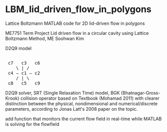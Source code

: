 # LBM_lid_driven_flow_in_polygons
Lattice Boltzmann MATLAB code for 2D lid-driven flow in polygons 

ME7751 Term Project Lid driven flow in a circular cavity using Lattice Boltzmann Method, ME Soohwan Kim

  D2Q9 model
  
<pre> 
 c7   c3   c6 
    \ | /  
 c4 — c1 — c2 
    / | \  
 c8   c5   c9 
</pre>


D2Q9 solver, SRT (Single Relaxation Time) model, BGK (Bhatnagar-Gross-Krook) collision operator
based on Textbook (Mohamad 2011) with clearer distinction between the physical,
nondimensional and numerical/discrete parameters, according to Jonas Latt's 2008 paper on the topic.

add function that monitors the current flow field in real-time while MATLAB is solving for the flowfield

